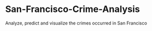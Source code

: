 # San-Francisco-Crime-Analysis
Analyze, predict and visualize the crimes occurred in San Francisco 
